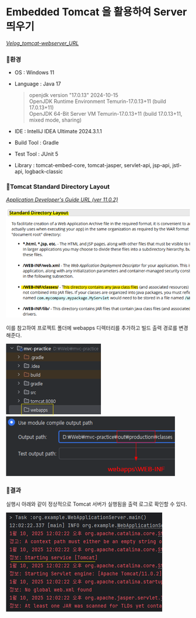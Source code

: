 # Embedded Tomcat 을 활용하여 Server 띄우기

[_Velog_tomcat-webserver_URL_](https://velog.io/@kih0976/Tomcat-Web-Server%EC%8B%A4%EC%8A%B5)

### 🔻환경

- OS : Windows 11
- Language : Java 17

    >openjdk version "17.0.13" 2024-10-15</br>OpenJDK Runtime Environment Temurin-17.0.13+11 (build 17.0.13+11)</br>OpenJDK 64-Bit Server VM Temurin-17.0.13+11 (build 17.0.13+11, mixed mode, sharing)<br>

- IDE : IntelliJ IDEA Ultimate 2024.3.1.1</br>
- Build Tool : Gradle
- Test Tool : JUnit 5
- Library : tomcat-embed-core, tomcat-jasper, servlet-api, jsp-api, jstl-api, logback-classic

### 🔻Tomcat Standard Directory Layout

[_Application Developer's Guide URL (ver 11.0.2)_](https://tomcat.apache.org/tomcat-11.0-doc/appdev/deployment.html)

<img src="/img/tomcat-standard-layout.png" width="">

이를 참고하여 프로젝트 폴더에 webapps 디렉터리를 추가하고 빌드 출력 경로를 변경해준다.

<img src="/img/webapps.png" width="">

<img src="/img/buildoutputpath.png" width="">

### 🔻결과

실행시 아래와 같이 정상적으로 Tomcat 서버가 실행됨을 출력 로그로 확인할 수 있다.

<img src="/img/tomcatresult.png" width="">
